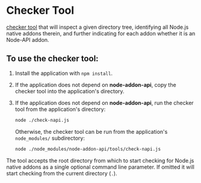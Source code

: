 # Checker Tool

[checker tool][] that will inspect a given
directory tree, identifying all Node.js native addons therein, and further
indicating for each addon whether it is an Node-API addon.

## To use the checker tool:

  1. Install the application with `npm install`.

  2. If the application does not depend on **node-addon-api**, copy the
     checker tool into the application's directory.

  3. If the application does not depend on **node-addon-api**, run the checker
     tool from the application's directory:

     ```sh
     node ./check-napi.js
     ```

     Otherwise, the checker tool can be run from the application's
     `node_modules/` subdirectory:

     ```sh
     node ./node_modules/node-addon-api/tools/check-napi.js
     ```

The tool accepts the root directory from which to start checking for Node.js
native addons as a single optional command line parameter. If omitted it will
start checking from the current directory (`.`).

[checker tool]: ../tools/check-napi.js
